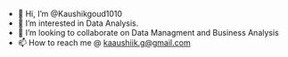 - 👋 Hi, I’m @Kaushikgoud1010
- 👀 I’m interested in Data Analysis.
- 💞️ I’m looking to collaborate on Data Managment and Business Analysis
- 📫 How to reach me @ kaaushiik.g@gmail.com

<!---
Kaushikgoud1010/Kaushikgoud1010 is a ✨ special ✨ repository because its `README.md` (this file) appears on your GitHub profile.
You can click the Preview link to take a look at your changes.
--->
